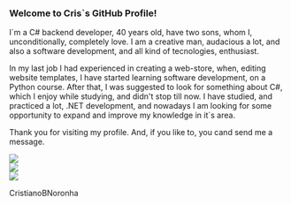 ### Welcome to Cris`s GitHub Profile!

I`m a C# backend developer, 40 years old, have two sons, whom I, unconditionally, completely love. I am a creative man, audacious a lot, and also a software development, and all kind of tecnologies, enthusiast.  

In my last job I had experienced in creating a web-store, when, editing website templates, I have started learning software development, on a Python course. After that, I was suggested to look for something about C#, which I enjoy while studying, and didn't stop till now. I have studied, and practiced a lot, .NET development, and nowadays I am looking for some opportunity to expand and improve my knowledge in it`s area.

Thank you for visiting my profile. And, if you like to, you cand send me a message.

<div>
<a href = "mailto:cris_nor@hotmail.com"><img src="https://img.shields.io/badge/email-hotmail-green" target="_blank"></a> 
</div>

<div>
<a href="https://www.linkedin.com/in/cristiano-bauschert-noronha" target="_blank"><img src="https://img.shields.io/badge/-LinkedIn-%230077B5?style=for-the-badge&logo=linkedin&logoColor=white" target="_blank"></a>   
</div>

<div>
<a href="https://instagram.com/c.r.i.s.p.a.i/" target="_blank"><img src="https://img.shields.io/badge/-Instagram-%23E4405F?style=for-the-badge&logo=instagram&logoColor=white" target="_blank"></a>
</div>

CristianoBNoronha

<!--
**CristianoBNoronha/CristianoBNoronha** is a ✨ _special_ ✨ repository because its `README.md` (this file) appears on your GitHub profile.

Here are some ideas to get you started:

- 🔭 I’m currently working on ...
- 🌱 I’m currently learning ...
- 👯 I’m looking to collaborate on ...
- 🤔 I’m looking for help with ...
- 💬 Ask me about ...
- 📫 How to reach me: ...
- 😄 Pronouns: ...
- ⚡ Fun fact: ...
-->
